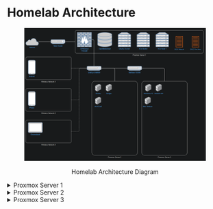 # Homelab Architecture

<div align="center" data-full-width="false">

<figure><img src="../.gitbook/assets/Homelab.PNG" alt=""><figcaption><p>Homelab Architecture Diagram</p></figcaption></figure>

</div>

<details>

<summary>Proxmox Server 1</summary>

* Virtual Machines
  * OPNsense
  *

</details>

<details>

<summary>Proxmox Server 2</summary>



</details>

<details>

<summary>Proxmox Server 3</summary>



</details>
